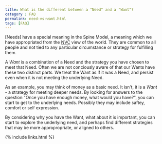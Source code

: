 ```yaml
---
title: What is the different between a "Need" and a "Want"?
category : FAQ
permalink: need-vs-want.html
tags: [FAQ]
---
```


[Needs] have a special meaning in the Spine Model, a meaning which we have appropriated from the [NVC](http://www.nonviolentcommunication.com/aboutnvc/aboutnvc.htm) view of the world. They are common to all people and not tied to any particular circumstance or strategy for fulfilling them.

A *Want* is a combination of a Need and the strategy you have chosen to meet that Need. Often we are not conciously aware of that our Wants have these two distinct parts. We treat the Want as if it was a Need, and persist even when it is not meeting the underlying Need. 

As an example, you may think of money as a basic need. It isn't, it is a *Want* - a strategy for meeting deeper needs. By looking for answers to the question "Once you have enough money, what would you have?", you can start to get to the underlying needs. Possibly they may include saftey, comfort or self expression.

By considering why you have the Want, what about it is important, you can start to explore the underlying need, and perhaps find different strategies that may be more appropropriate, or aligned to others.

{% include links.html %}
